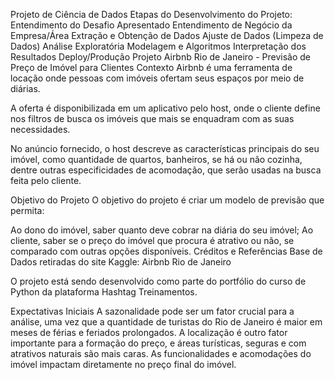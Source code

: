 Projeto de Ciência de Dados
Etapas do Desenvolvimento do Projeto:
Entendimento do Desafio Apresentado
Entendimento de Negócio da Empresa/Área
Extração e Obtenção de Dados
Ajuste de Dados (Limpeza de Dados)
Análise Exploratória
Modelagem e Algoritmos
Interpretação dos Resultados
Deploy/Produção
Projeto Airbnb Rio de Janeiro - Previsão de Preço de Imóvel para Clientes
Contexto
Airbnb é uma ferramenta de locação onde pessoas com imóveis ofertam seus espaços por meio de diárias.

A oferta é disponibilizada em um aplicativo pelo host, onde o cliente define nos filtros de busca os imóveis que mais se enquadram com as suas necessidades.

No anúncio fornecido, o host descreve as características principais do seu imóvel, como quantidade de quartos, banheiros, se há ou não cozinha, dentre outras especificidades de acomodação, que serão usadas na busca feita pelo cliente.

Objetivo do Projeto
O objetivo do projeto é criar um modelo de previsão que permita:

Ao dono do imóvel, saber quanto deve cobrar na diária do seu imóvel;
Ao cliente, saber se o preço do imóvel que procura é atrativo ou não, se comparado com outras opções disponíveis.
Créditos e Referências
Base de Dados retiradas do site Kaggle: Airbnb Rio de Janeiro

O projeto está sendo desenvolvido como parte do portfólio do curso de Python da plataforma Hashtag Treinamentos.

Expectativas Iniciais
A sazonalidade pode ser um fator crucial para a análise, uma vez que a quantidade de turistas do Rio de Janeiro é maior em meses de férias e feriados prolongados.
A localização é outro fator importante para a formação do preço, e áreas turísticas, seguras e com atrativos naturais são mais caras.
As funcionalidades e acomodações do imóvel impactam diretamente no preço final do imóvel.
